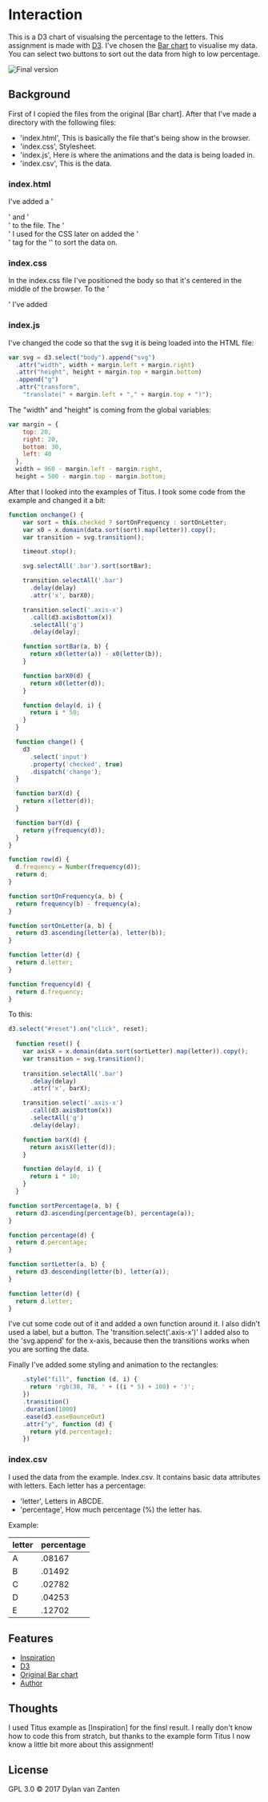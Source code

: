 # Interaction
This is a D3 chart of visualsing the percentage to the letters. This assignment is made with [D3](https://d3js.org/). I've chosen the [Bar chart](https://bl.ocks.org/d3noob/bdf28027e0ce70bd132edc64f1dd7ea4) to visualise my data. You can select two buttons to sort out the data from high to low percentage.

![Final version](preview.png)

## Background
First of I copied the files from the original [Bar chart]. After that I've made a directory with the following files:

* 'index.html', This is basically the file that's being show in the browser.
* 'index.css', Stylesheet.
* 'index.js', Here is where the animations and the data is being loaded in.
* 'index.csv', This is the data.

### index.html
I've added a '<main>' and '<div>' to the file. The '<main>' I used for the CSS later on added the '<div>' tag for the '<buttons>' to sort the data on.
  
### index.css
In the index.css file I've positioned the body so that it's centered in the middle of the browser. To the '<main>' I've added 

### index.js
I've changed the code so that the svg it is being loaded into the HTML file:
```javascript
var svg = d3.select("body").append("svg")
  .attr("width", width + margin.left + margin.right)
  .attr("height", height + margin.top + margin.bottom)
  .append("g")
  .attr("transform",
    "translate(" + margin.left + "," + margin.top + ")");
``` 

The "width" and "height" is coming from the global variables:
```javascript
var margin = {
    top: 20,
    right: 20,
    bottom: 30,
    left: 40
  },
  width = 960 - margin.left - margin.right,
  height = 500 - margin.top - margin.bottom;
```

After that I looked into the examples of Titus. I took some code from the example and changed it a bit:
```javascript
function onchange() {
    var sort = this.checked ? sortOnFrequency : sortOnLetter;
    var x0 = x.domain(data.sort(sort).map(letter)).copy();
    var transition = svg.transition();

    timeout.stop();

    svg.selectAll('.bar').sort(sortBar);

    transition.selectAll('.bar')
      .delay(delay)
      .attr('x', barX0);

    transition.select('.axis-x')
      .call(d3.axisBottom(x))
      .selectAll('g')
      .delay(delay);

    function sortBar(a, b) {
      return x0(letter(a)) - x0(letter(b));
    }

    function barX0(d) {
      return x0(letter(d));
    }

    function delay(d, i) {
      return i * 50;
    }
  }

  function change() {
    d3
      .select('input')
      .property('checked', true)
      .dispatch('change');
  }

  function barX(d) {
    return x(letter(d));
  }

  function barY(d) {
    return y(frequency(d));
  }
}

function row(d) {
  d.frequency = Number(frequency(d));
  return d;
}

function sortOnFrequency(a, b) {
  return frequency(b) - frequency(a);
}

function sortOnLetter(a, b) {
  return d3.ascending(letter(a), letter(b));
}

function letter(d) {
  return d.letter;
}

function frequency(d) {
  return d.frequency;
}
```

To this:
```javascript
d3.select("#reset").on("click", reset);
  
  function reset() {
    var axisX = x.domain(data.sort(sortLetter).map(letter)).copy();
    var transition = svg.transition();
 
    transition.selectAll('.bar')
      .delay(delay)
      .attr('x', barX);

    transition.select('.axis-x')
      .call(d3.axisBottom(x))
      .selectAll('g')
      .delay(delay);

    function barX(d) {
      return axisX(letter(d));
    }

    function delay(d, i) {
      return i * 10;
    }
  }

function sortPercentage(a, b) {
  return d3.ascending(percentage(b), percentage(a));
}

function percentage(d) {
  return d.percentage;
}

function sortLetter(a, b) {
  return d3.descending(letter(b), letter(a));
}

function letter(d) {
  return d.letter;
}
```

I've cut some code out of it and added a own function around it. I also didn't used a label, but a button. The 'transition.select('.axis-x')' I added also to the 'svg.append' for the x-axis, because then the transitions works when you are sorting the data.

Finally I've added some styling and animation to the rectangles:

```javascript
    .style("fill", function (d, i) {
      return 'rgb(38, 78, ' + ((i * 5) + 100) + ')';
    })
    .transition()
    .duration(1000)
    .ease(d3.easeBounceOut)
    .attr("y", function (d) {
      return y(d.percentage);
    })
```

### index.csv
I used the data from the example. Index.csv. It contains basic data attributes with letters. Each letter has a percentage:

* 'letter', Letters in ABCDE.
* 'percentage', How much percentage (%) the letter has.

Example:

| letter          | percentage          |
| ------------- | ------------- |
| A      | .08167        | 
| B      | .01492        |
| C      | .02782         |
| D      | .04253         |
| E      | .12702        |

## Features
* [Inspiration](https://cmda-tt.github.io/course-17-18/class-4/sort/)
* [D3](https://d3js.org/)
* [Original Bar chart](https://bl.ocks.org/d3noob/bdf28027e0ce70bd132edc64f1dd7ea4)
* [Author](https://b.locks.org/mbostock)

## Thoughts
I used Titus example as [Inspiration] for the finsl result. I really don't know how to code this from stratch, but thanks to the example form Titus I now know a little bit more about this assignment!

## License

GPL 3.0 © 2017 Dylan van Zanten
